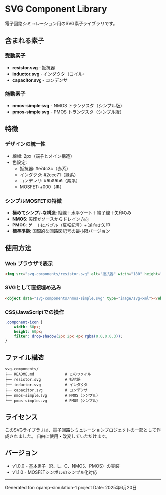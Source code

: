 # SVG Component Library

電子回路シミュレーション用のSVG素子ライブラリです。

## 含まれる素子

### 受動素子
- **resistor.svg** - 抵抗器
- **inductor.svg** - インダクタ（コイル）
- **capacitor.svg** - コンデンサ

### 能動素子
- **nmos-simple.svg** - NMOS トランジスタ（シンプル版）
- **pmos-simple.svg** - PMOS トランジスタ（シンプル版）

## 特徴

### デザインの統一性
- 線幅: 2px（端子とメイン構造）
- 色設定:
  - 抵抗器: #e74c3c（赤系）
  - インダクタ: #2ecc71（緑系）
  - コンデンサ: #9b59b6（紫系）
  - MOSFET: #000（黒）

### シンプルMOSFETの特徴
- **極めてシンプルな構造**: 縦線＋水平ゲート＋端子線＋矢印のみ
- **NMOS**: 矢印がソースからドレイン方向
- **PMOS**: ゲートにバブル（反転記号）+ 逆向き矢印
- **標準準拠**: 国際的な回路図記号の最小限バージョン

## 使用方法

### Web ブラウザで表示
```html
<img src="svg-components/resistor.svg" alt="抵抗器" width="180" height="80">
```

### SVGとして直接埋め込み
```html
<object data="svg-components/nmos-simple.svg" type="image/svg+xml"></object>
```

### CSS/JavaScriptでの操作
```css
.component-icon {
    width: 60px;
    height: 60px;
    filter: drop-shadow(2px 2px 4px rgba(0,0,0,0.3));
}
```

## ファイル構造
```
svg-components/
├── README.md              # このファイル
├── resistor.svg           # 抵抗器
├── inductor.svg           # インダクタ
├── capacitor.svg          # コンデンサ
├── nmos-simple.svg        # NMOS（シンプル）
└── pmos-simple.svg        # PMOS（シンプル）
```

## ライセンス
このSVGライブラリは、電子回路シミュレーションプロジェクトの一部として作成されました。
自由に使用・改変していただけます。

## バージョン
- v1.0.0 - 基本素子（R、L、C、NMOS、PMOS）の実装
- v1.1.0 - MOSFETシンボルのシンプル化対応

---
Generated for: opamp-simulation-1 project
Date: 2025年6月20日
